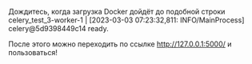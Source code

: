 
Дождитесь, когда загрузка Docker дойдёт до подобной строки
    celery_test_3-worker-1  | [2023-03-03 07:23:32,811: INFO/MainProcess] celery@5d9398449c14 ready.

После этого можно переходить по ссылке http://127.0.0.1:5000/ и пользоваться!
